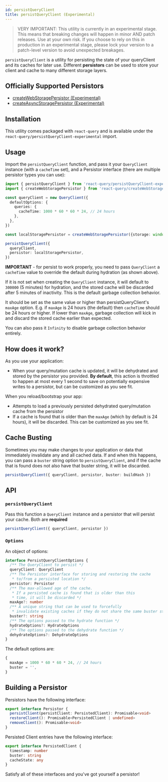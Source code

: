 ```yaml
---
id: persistQueryClient
title: persistQueryClient (Experimental)
---
```


> VERY IMPORTANT: This utility is currently in an experimental stage. This means that breaking changes will happen in minor AND patch releases. Use at your own risk. If you choose to rely on this in production in an experimental stage, please lock your version to a patch-level version to avoid unexpected breakages.

`persistQueryClient` is a utility for persisting the state of your queryClient and its caches for later use. Different **persistors** can be used to store your client and cache to many different storage layers.

## Officially Supported Persistors

- [createWebStoragePersistor (Experimental)](/plugins/createWebStoragePersistor)
- [createAsyncStoragePersistor (Experimental)](/plugins/createAsyncStoragePersistor)

## Installation

This utility comes packaged with `react-query` and is available under the `react-query/persistQueryClient-experimental` import.

## Usage

Import the `persistQueryClient` function, and pass it your `QueryClient` instance (with a `cacheTime` set), and a Persistor interface (there are multiple persistor types you can use):

```ts
import { persistQueryClient } from 'react-query/persistQueryClient-experimental'
import { createWebStoragePersistor } from 'react-query/createWebStoragePersistor-experimental'

const queryClient = new QueryClient({
  defaultOptions: {
    queries: {
      cacheTime: 1000 * 60 * 60 * 24, // 24 hours
    },
  },
})

const localStoragePersistor = createWebStoragePersistor({storage: window.localStorage})

persistQueryClient({
  queryClient,
  persistor: localStoragePersistor,
})
```

**IMPORTANT** - for persist to work properly, you need to pass `QueryClient` a `cacheTime` value to override the default during hydration (as shown above).

If it is not set when creating the `QueryClient` instance, it will default to `300000` (5 minutes) for hydration, and the stored cache will be discarded after 5 minutes of inactivity. This is the default garbage collection behavior.

It should be set as the same value or higher than persistQueryClient's `maxAge` option. E.g. if `maxAge` is 24 hours (the default) then `cacheTime` should be 24 hours or higher. If lower than `maxAge`, garbage collection will kick in and discard the stored cache earlier than expected.

You can also pass it `Infinity` to disable garbage collection behavior entirely.

## How does it work?

As you use your application:

- When your query/mutation cache is updated, it will be dehydrated and stored by the persistor you provided. **By default**, this action is throttled to happen at most every 1 second to save on potentially expensive writes to a persistor, but can be customized as you see fit.

When you reload/bootstrap your app:

- Attempts to load a previously persisted dehydrated query/mutation cache from the persistor
- If a cache is found that is older than the `maxAge` (which by default is 24 hours), it will be discarded. This can be customized as you see fit.

## Cache Busting

Sometimes you may make changes to your application or data that immediately invalidate any and all cached data. If and when this happens, you can pass a `buster` string option to `persistQueryClient`, and if the cache that is found does not also have that buster string, it will be discarded.

```ts
persistQueryClient({ queryClient, persistor, buster: buildHash })
```

## API

### `persistQueryClient`

Pass this function a `QueryClient` instance and a persistor that will persist your cache. Both are **required**

```ts
persistQueryClient({ queryClient, persistor })
```

### `Options`

An object of options:

```ts
interface PersistQueryClientOptions {
  /** The QueryClient to persist */
  queryClient: QueryClient
  /** The Persistor interface for storing and restoring the cache
   * to/from a persisted location */
  persistor: Persistor
  /** The max-allowed age of the cache.
   * If a persisted cache is found that is older than this
   * time, it will be discarded */
  maxAge?: number
  /** A unique string that can be used to forcefully
   * invalidate existing caches if they do not share the same buster string */
  buster?: string
  /** The options passed to the hydrate function */
  hydrateOptions?: HydrateOptions
  /** The options passed to the dehydrate function */
  dehydrateOptions?: DehydrateOptions
}
```

The default options are:

```ts
{
  maxAge = 1000 * 60 * 60 * 24, // 24 hours
  buster = '',
}
```

## Building a Persistor

Persistors have the following interface:

```ts
export interface Persistor {
  persistClient(persistClient: PersistedClient): Promisable<void>
  restoreClient(): Promisable<PersistedClient | undefined>
  removeClient(): Promisable<void>
}
```

Persisted Client entries have the following interface:

```ts
export interface PersistedClient {
  timestamp: number
  buster: string
  cacheState: any
}
```

Satisfy all of these interfaces and you've got yourself a persistor!
